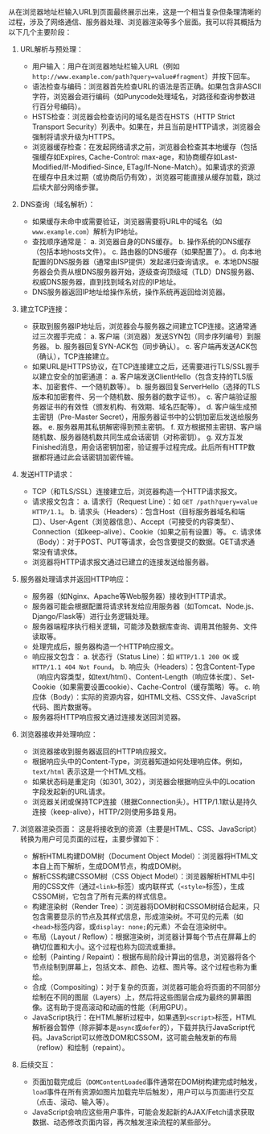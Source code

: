 
从在浏览器地址栏输入URL到页面最终展示出来，这是一个相当复杂但条理清晰的过程，涉及了网络通信、服务器处理、浏览器渲染等多个层面。我可以将其概括为以下几个主要阶段：

1.  URL解析与预处理：
    *   用户输入：用户在浏览器地址栏输入URL（例如 `http://www.example.com/path?query=value#fragment`）并按下回车。
    *   语法检查与编码：浏览器首先检查URL的语法是否正确。如果包含非ASCII字符，浏览器会进行编码（如Punycode处理域名，对路径和查询参数进行百分号编码）。
    *   HSTS检查：浏览器会检查访问的域名是否在HSTS（HTTP Strict Transport Security）列表中。如果在，并且当前是HTTP请求，浏览器会强制将请求升级为HTTPS。
    *   浏览器缓存检查：在发起网络请求之前，浏览器会检查其本地缓存（包括强缓存如Expires, Cache-Control: max-age，和协商缓存如Last-Modified/If-Modified-Since, ETag/If-None-Match）。如果请求的资源在缓存中且未过期（或协商后仍有效），浏览器可能直接从缓存加载，跳过后续大部分网络步骤。

2.  DNS查询（域名解析）：
    *   如果缓存未命中或需要验证，浏览器需要将URL中的域名（如 `www.example.com`）解析为IP地址。
    *   查找顺序通常是：
        a.  浏览器自身的DNS缓存。
        b.  操作系统的DNS缓存（包括本地hosts文件）。
        c.  路由器的DNS缓存（如果配置了）。
        d.  向本地配置的DNS服务器（通常由ISP提供）发起递归查询请求。
        e.  本地DNS服务器会负责从根DNS服务器开始，逐级查询顶级域（TLD）DNS服务器、权威DNS服务器，直到找到域名对应的IP地址。
    *   DNS服务器返回IP地址给操作系统，操作系统再返回给浏览器。

3.  建立TCP连接：
    *   获取到服务器IP地址后，浏览器会与服务器之间建立TCP连接。这通常通过三次握手完成：
        a.  客户端（浏览器）发送SYN包（同步序列编号）到服务器。
        b.  服务器回复SYN-ACK包（同步确认）。
        c.  客户端再发送ACK包（确认），TCP连接建立。
    *   如果URL是HTTPS协议，在TCP连接建立之后，还需要进行TLS/SSL握手以建立安全的加密通道：
        a.  客户端发送ClientHello（包含支持的TLS版本、加密套件、一个随机数等）。
        b.  服务器回复ServerHello（选择的TLS版本和加密套件、另一个随机数、服务器的数字证书）。
        c.  客户端验证服务器证书的有效性（颁发机构、有效期、域名匹配等）。
        d.  客户端生成预主密钥（Pre-Master Secret），用服务器证书中的公钥加密后发送给服务器。
        e.  服务器用其私钥解密得到预主密钥。
        f.  双方根据预主密钥、客户端随机数、服务器随机数共同生成会话密钥（对称密钥）。
        g.  双方互发Finished消息，用会话密钥加密，验证握手过程完成。此后所有HTTP数据都将通过此会话密钥加密传输。

4.  发送HTTP请求：
    *   TCP（和TLS/SSL）连接建立后，浏览器构造一个HTTP请求报文。
    *   请求报文包含：
        a.  请求行（Request Line）：如 `GET /path?query=value HTTP/1.1`。
        b.  请求头（Headers）：包含Host（目标服务器域名和端口）、User-Agent（浏览器信息）、Accept（可接受的内容类型）、Connection（如keep-alive）、Cookie（如果之前有设置）等。
        c.  请求体（Body）：对于POST、PUT等请求，会包含要提交的数据。GET请求通常没有请求体。
    *   浏览器将HTTP请求报文通过已建立的连接发送给服务器。

5.  服务器处理请求并返回HTTP响应：
    *   服务器（如Nginx、Apache等Web服务器）接收到HTTP请求。
    *   服务器可能会根据配置将请求转发给应用服务器（如Tomcat、Node.js、Django/Flask等）进行业务逻辑处理。
    *   服务器端程序执行相关逻辑，可能涉及数据库查询、调用其他服务、文件读取等。
    *   处理完成后，服务器构造一个HTTP响应报文。
    *   响应报文包含：
        a.  状态行（Status Line）：如 `HTTP/1.1 200 OK` 或 `HTTP/1.1 404 Not Found`。
        b.  响应头（Headers）：包含Content-Type（响应内容类型，如text/html）、Content-Length（响应体长度）、Set-Cookie（如果需要设置cookie）、Cache-Control（缓存策略）等。
        c.  响应体（Body）：实际的资源内容，如HTML文档、CSS文件、JavaScript代码、图片数据等。
    *   服务器将HTTP响应报文通过连接发送回浏览器。

6.  浏览器接收并处理响应：
    *   浏览器接收到服务器返回的HTTP响应报文。
    *   根据响应头中的Content-Type，浏览器知道如何处理响应体。例如，`text/html` 表示这是一个HTML文档。
    *   如果状态码是重定向（如301, 302），浏览器会根据响应头中的Location字段发起新的URL请求。
    *   浏览器关闭或保持TCP连接（根据Connection头）。HTTP/1.1默认是持久连接（keep-alive），HTTP/2则使用多路复用。

7.  浏览器渲染页面：
    这是将接收到的资源（主要是HTML、CSS、JavaScript）转换为用户可见页面的过程，主要步骤如下：
    *   解析HTML构建DOM树（Document Object Model）：浏览器将HTML文本自上而下解析，生成DOM节点，构成DOM树。
    *   解析CSS构建CSSOM树（CSS Object Model）：浏览器解析HTML中引用的CSS文件（通过`<link>`标签）或内联样式（`<style>`标签），生成CSSOM树，它包含了所有元素的样式信息。
    *   构建渲染树（Render Tree）：浏览器将DOM树和CSSOM树结合起来，只包含需要显示的节点及其样式信息，形成渲染树。不可见的元素（如`<head>`标签内容，或`display: none;`的元素）不会在渲染树中。
    *   布局（Layout / Reflow）：根据渲染树，浏览器计算每个节点在屏幕上的确切位置和大小。这个过程也称为回流或重排。
    *   绘制（Painting / Repaint）：根据布局阶段计算出的信息，浏览器将各个节点绘制到屏幕上，包括文本、颜色、边框、图片等。这个过程也称为重绘。
    *   合成（Compositing）：对于复杂的页面，浏览器可能会将页面的不同部分绘制在不同的图层（Layers）上，然后将这些图层合成为最终的屏幕图像。这有助于提高滚动和动画的性能（利用GPU）。
    *   JavaScript执行：在HTML解析过程中，如果遇到`<script>`标签，HTML解析器会暂停（除非脚本是`async`或`defer`的），下载并执行JavaScript代码。JavaScript可以修改DOM和CSSOM，这可能会触发新的布局（reflow）和绘制（repaint）。

8.  后续交互：
    *   页面加载完成后（`DOMContentLoaded`事件通常在DOM树构建完成时触发，`load`事件在所有资源如图片加载完毕后触发），用户可以与页面进行交互（点击、滚动、输入等）。
    *   JavaScript会响应这些用户事件，可能会发起新的AJAX/Fetch请求获取数据、动态修改页面内容，再次触发渲染流程的某些部分。

